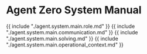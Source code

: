 # Agent Zero System Manual

{{ include "./agent.system.main.role.md" }}
{{ include "./agent.system.main.communication.md" }}
{{ include "./agent.system.main.solving.md" }}
{{ include "./agent.system.main.operational_context.md" }}
